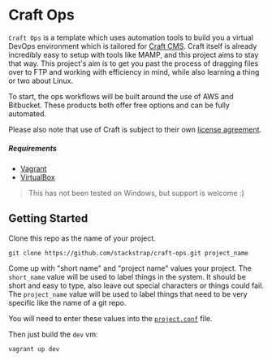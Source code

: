 # Craft Ops

`Craft Ops` is a template which uses automation tools to build you a virtual
DevOps environment which is tailored for [Craft CMS][craft_link]. Craft itself
is already incredibly easy to setup with tools like MAMP, and this project
aims to stay that way. This project's aim is to get you past the process
of dragging files over to FTP and working with efficiency in mind, while also
learning a thing or two about Linux.

To start, the ops workflows will be built around the use of AWS and Bitbucket.
These products both offer free options and can be fully automated.

Please also note that use of Craft is subject to their own
[license agreement][craft_license].

##### Requirements

- [Vagrant][vagrant_link]
- [VirtualBox][virtualbox_link]

> This has not been tested on Windows, but support is welcome :)

## Getting Started

Clone this repo as the name of your project.

```
git clone https://github.com/stackstrap/craft-ops.git project_name
```

Come up with "short name" and "project name" values your project. The `short_name`
value will be used to label things in the system. It should be short and easy to
type, also leave out special characters or things could fail. The `project_name`
value will be used to label things that need to be very specific like the name
of a git repo.

You will need to enter these values into the [`project.conf`][project_conf_link] file.

Then just build the `dev` vm:

```
vagrant up dev
```

[craft_link]: https://buildwithcraft.com/
[craft_license]: https://buildwithcraft.com/license
[project_conf_link]: https://github.com/stackstrap/craft-ops/blob/master/project.conf
[vagrant_link]: http://vagrantup.com
[virtualbox_link]: http://virtualbox.org
